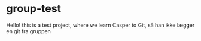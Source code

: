 # group-test
Hello! this is a test project, where we learn Casper to Git, så han ikke lægger en git fra gruppen
